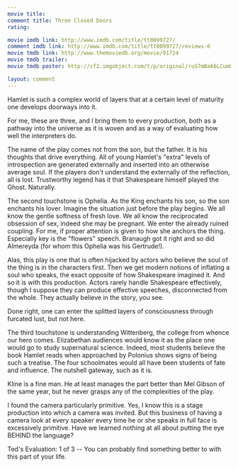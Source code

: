 ```yaml
---
movie title: 
comment title: Three Closed Doors
rating: 

movie imdb link: http://www.imdb.com/title/tt0099727/
comment imdb link: http://www.imdb.com/title/tt0099727/reviews-6
movie tmdb link: http://www.themoviedb.org/movie/91724
movie tmdb trailer: 
movie tmdb poster: http://cf2.imgobject.com/t/p/original/ruS7mBa66LCumDW8pmpn3poTezQ.jpg

layout: comment
---
```


Hamlet is such a complex world of layers that at a certain level of maturity one develops doorways into it.

For me, these are three, and I bring them to every production, both as a pathway into the universe as it is woven and as a way of evaluating how well the interpreters do.

The name of the play comes not from the son, but the father. It is his thoughts that drive everything. All of young Hamlet's "extra" levels of introspection are generated externally and inserted into an otherwise average soul. If the players don't understand the externally of the reflection, all is lost. Trustworthy legend has it that Shakespeare himself played the Ghost. Naturally.

The second touchstone is Ophelia. As the King enchants his son, so the son enchants his lover. Imagine the situation just before the play begins. We all know the gentle softness of fresh love. We all know the reciprocated obsession of sex, indeed she may be pregnant. We enter the already ruined coupling. For me, if proper attention is given to how she anchors the thing. Especially key is the "flowers" speech. Branaugh got it right and so did Almereyda (for whom this Ophelia was his Gertrude!).

Alas, this play is one that is often hijacked by actors who believe the soul of the thing is in the characters first. Then we get modern notions of inflating a soul who speaks, the exact opposite of how Shakespeare imagined it. And so it is with this production. Actors rarely handle Shakespeare effectively, though I suppose they can produce effective speeches, disconnected from the whole. They actually believe in the story, you see.

Done right, one can enter the splitted layers of consciousness through furcated lust, but not here.

The third touchstone is understanding Wittenberg, the college from whence our hero comes. Elizabethan audiences would know it as the place one would go to study supernatural science. Indeed, most students believe the book Hamlet reads when approached by Polonius shows signs of being such a treatise. The four schoolmates would all have been students of fate and influence. The nutshell gateway, such as it is.

Kline is a fine man. He at least manages the part better than Mel Gibson of the same year, but he never grasps any of the complexities of the play.

I found the camera particularly primitive. Yes, I know this is a stage production into which a camera was invited. But this business of having a camera look at every speaker every time he or she speaks in full face is excessively primitive. Have we learned nothing at all about putting the eye BEHIND the language? 

Ted's Evaluation: 1 of 3 -- You can probably find something better to with this part of your life.